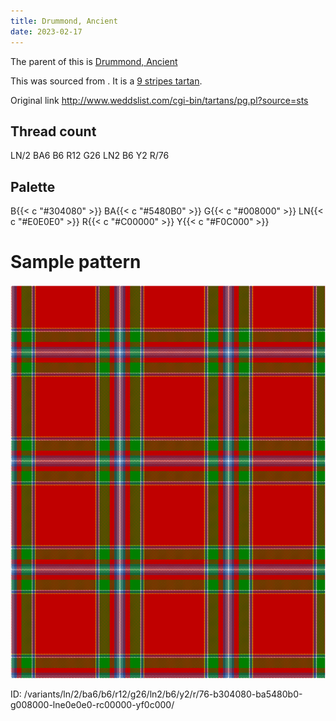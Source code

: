 ```yaml
---
title: Drummond, Ancient
date: 2023-02-17
---
```

The parent of this is [Drummond, Ancient](/tartans/ln/2/ba6/b6/r12/g26/ln2/b6/y2/r/76/)


This was sourced from <no value>.  It is a [9 stripes tartan](/stripes/stripes9/).

Original link http://www.weddslist.com/cgi-bin/tartans/pg.pl?source=sts

## Thread count
LN/2 BA6 B6 R12 G26 LN2 B6 Y2 R/76

## Palette
B{{< c "#304080" >}} BA{{< c "#5480B0" >}} G{{< c "#008000" >}} LN{{< c "#E0E0E0" >}} R{{< c "#C00000" >}} Y{{< c "#F0C000" >}}

# Sample pattern

![Tartan detail](tartan.png "LN/2 BA6 B6 R12 G26 LN2 B6 Y2 R/76 tartan")

ID: /variants/ln/2/ba6/b6/r12/g26/ln2/b6/y2/r/76-b304080-ba5480b0-g008000-lne0e0e0-rc00000-yf0c000/